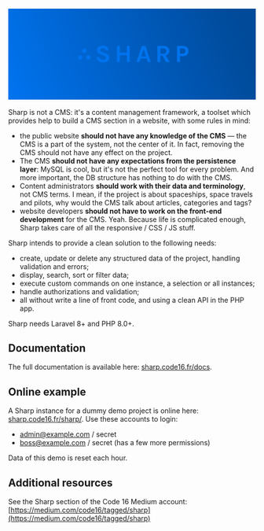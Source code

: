 <div align="center">

![Sharp](./docs/img/sharplogo.png)

</div>

Sharp is not a CMS: it's a content management framework, a toolset which provides help to build a CMS section in a website, with some rules in mind:
- the public website **should not have any knowledge of the CMS** — the CMS is a part of the system, not the center of it. In fact, removing the CMS should not have any effect on the project.
- The CMS **should not have any expectations from the persistence layer**: MySQL is cool, but it's not the perfect tool for every problem. And more important, the DB structure has nothing to do with the CMS.
- Content administrators **should work with their data and terminology**, not CMS terms. I mean, if the project is about spaceships, space travels and pilots, why would the CMS talk about articles, categories and tags?
- website developers **should not have to work on the front-end development** for the CMS. Yeah. Because life is complicated enough, Sharp takes care of all the responsive / CSS / JS stuff.

Sharp intends to provide a clean solution to the following needs:
- create, update or delete any structured data of the project, handling validation and errors;
- display, search, sort or filter data;
- execute custom commands on one instance, a selection or all instances;
- handle authorizations and validation;
- all without write a line of front code, and using a clean API in the PHP app.

Sharp needs Laravel 8+ and PHP 8.0+.

## Documentation

The full documentation is available here: [sharp.code16.fr/docs](http://sharp.code16.fr/docs).

## Online example

A Sharp instance for a dummy demo project is online here: [sharp.code16.fr/sharp/](http://sharp.code16.fr/sharp/). Use these accounts to login:
- admin@example.com / secret
- boss@example.com / secret (has a few more permissions)

Data of this demo is reset each hour. 

## Additional resources

See the Sharp section of the Code 16 Medium account:
[https://medium.com/code16/tagged/sharp](https://medium.com/code16/tagged/sharp)


